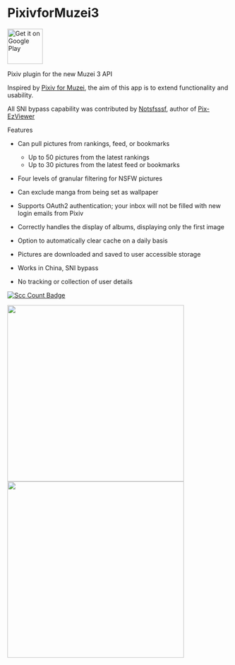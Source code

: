 # PixivforMuzei3

[<img src="https://play.google.com/intl/en_us/badges/images/generic/en_badge_web_generic.png"
      alt="Get it on Google Play"
      height="80">][googlePlay]
      
[googlePlay]: https://play.google.com/store/apps/details?id=com.antony.muzei.pixiv&pcampaignid=MKT-Other-global-all-co-prtnr-py-PartBadge-Mar2515-1

Pixiv plugin for the new Muzei 3 API

Inspired by [Pixiv for Muzei](https://github.com/dahlia/muzei-pixiv), the aim of this app is to extend functionality and usability.

All SNI bypass capability was contributed by [Notsfsssf](https://github.com/Notsfsssf), author of [Pix-EzViewer](https://github.com/Notsfsssf/Pix-ezviewer) 

Features
  - Can pull pictures from rankings, feed, or bookmarks
    - Up to 50 pictures from the latest rankings
    - Up to 30 pictures from the latest feed or bookmarks
  - Four levels of granular filtering for NSFW pictures
  - Can exclude manga from being set as wallpaper
  - Supports OAuth2 authentication; your inbox will not be filled with new login emails from Pixiv
  - Correctly handles the display of albums, displaying only the first image
  - Option to automatically clear cache on a daily basis
  - Pictures are downloaded and saved to user accessible storage
  - Works in China, SNI bypass
  
  - No tracking or collection of user details
  
  [![Scc Count Badge](https://sloc.xyz/github/yellowbluesky/PixivforMuzei3/)](https://github.com/yellowbluesky/PixivforMuzei3/)

<img src="https://github.com/yellowbluesky/PixivforMuzei3/blob/master/artwork/main.png" width="400"> <img src="https://github.com/yellowbluesky/PixivforMuzei3/blob/master/artwork/settings.png" width="400">
